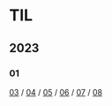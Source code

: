 # TIL
## 2023
### 01
[03](https://github.com/samjan29/TIL/blob/main/2023/01/03.md) / [04](https://github.com/samjan29/TIL/blob/main/2023/01/04.md) / [05](https://github.com/samjan29/TIL/blob/main/2023/01/05.md) / [06](https://github.com/samjan29/TIL/blob/main/2023/01/06.md) / [07](https://github.com/samjan29/TIL/blob/main/2023/01/07.md) / [08](https://github.com/samjan29/TIL/blob/main/2023/01/08.md)   
